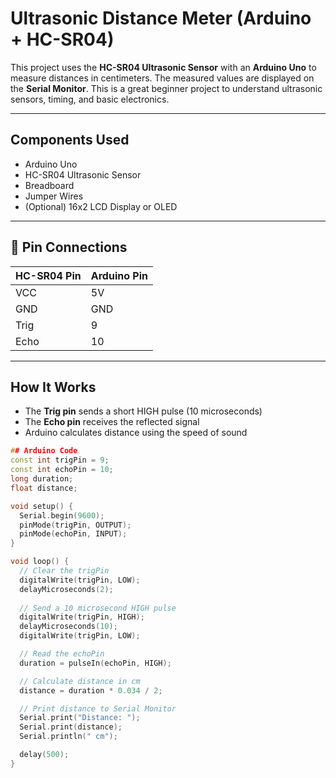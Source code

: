 # Ultrasonic Distance Meter (Arduino + HC-SR04)

This project uses the **HC-SR04 Ultrasonic Sensor** with an **Arduino Uno** to measure distances in centimeters. The measured values are displayed on the **Serial Monitor**. This is a great beginner project to understand ultrasonic sensors, timing, and basic electronics.

---

##  Components Used

- Arduino Uno
- HC-SR04 Ultrasonic Sensor
- Breadboard
- Jumper Wires
- (Optional) 16x2 LCD Display or OLED

---

## 🔌 Pin Connections

| HC-SR04 Pin | Arduino Pin |
|-------------|-------------|
| VCC         | 5V          |
| GND         | GND         |
| Trig        | 9           |
| Echo        | 10          |

---

## How It Works

- The **Trig pin** sends a short HIGH pulse (10 microseconds)
- The **Echo pin** receives the reflected signal
- Arduino calculates distance using the speed of sound

```cpp
## Arduino Code
const int trigPin = 9;
const int echoPin = 10;
long duration;
float distance;

void setup() {
  Serial.begin(9600);
  pinMode(trigPin, OUTPUT);
  pinMode(echoPin, INPUT);
}

void loop() {
  // Clear the trigPin
  digitalWrite(trigPin, LOW);
  delayMicroseconds(2);
  
  // Send a 10 microsecond HIGH pulse
  digitalWrite(trigPin, HIGH);
  delayMicroseconds(10);
  digitalWrite(trigPin, LOW);

  // Read the echoPin
  duration = pulseIn(echoPin, HIGH);

  // Calculate distance in cm
  distance = duration * 0.034 / 2;

  // Print distance to Serial Monitor
  Serial.print("Distance: ");
  Serial.print(distance);
  Serial.println(" cm");

  delay(500);
}
